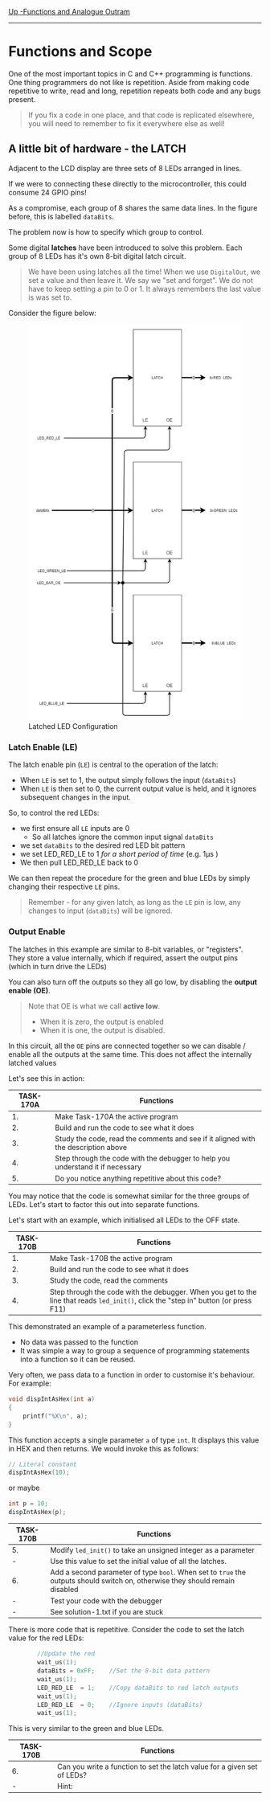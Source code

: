 [Up -Functions and Analogue Outram](Analogue_Output_1.md)

--- 

# Functions and Scope
One of the most important topics in C and C++ programming is functions. One thing programmers do not like is repetition. Aside from making code repetitive to write, read and long, repetition repeats both code and any bugs present.

> If you fix a code in one place, and that code is replicated elsewhere, you will need to remember to fix it everywhere else as well!

## A little bit of hardware - the LATCH
Adjacent to the LCD display are three sets of 8 LEDs arranged in lines.

If we were to connecting these directly to the microcontroller, this could consume 24 GPIO pins!

As a compromise, each group of 8 shares the same data lines. In the figure before, this is labelled `dataBits`. 

The problem now is how to specify which group to control.

Some digital **latches** have been introduced to solve this problem. Each group of 8 LEDs has it's own 8-bit digital latch circuit.

> We have been using latches all the time! When we use `DigitalOut`, we set a value and then leave it. We say we "set and forget". We do not have to keep setting a pin to 0 or 1. It always remembers the last value is was set to.

Consider the figure below:

<figure>
<img src="../img/latched_leds.png" width="600px">
<figcaption>Latched LED Configuration</figcaption>
</figure>

### Latch Enable (LE)
The latch enable pin (`LE`) is central to the operation of the latch:

* When `LE` is set to 1, the output simply follows the input (`dataBits`)
* When `LE` is then set to 0, the current output value is held, and it ignores subsequent changes in the input.

So, to control the red LEDs: 

* we first ensure all `LE` inputs are 0
    * So all latches ignore the common input signal `dataBits`
* we set `dataBits` to the desired red LED bit pattern
* we set LED_RED_LE to 1 _for a short period of time_ (e.g. 1&mu;s )
* We then pull LED_RED_LE back to 0

We can then repeat the procedure for the green and blue LEDs by simply changing their respective `LE` pins.

> Remember - for any given latch, as long as the `LE` pin is low, any changes to input (`dataBits`) will be ignored.

### Output Enable
The latches in this example are similar to 8-bit variables, or "registers". They store a value internally, which if required, assert the output pins (which in turn drive the LEDs)

You can also turn off the outputs so they all go low, by disabling the **output enable (OE)**.

> Note that OE is what we call **active low**. 
> * When it is zero, the output is enabled
> * When it is one, the output is disabled.

In this circuit, all the `OE` pins are connected together so we can disable / enable all the outputs at the same time. This does not affect the internally latched values

Let's see this in action:

| TASK-170A | Functions |
| --- | --- | 
| 1.  | Make Task-170A the active program |
| 2.  | Build and run the code to see what it does |
| 3.  | Study the code, read the comments and see if it aligned with the description above |
| 4.  | Step through the code with the debugger to help you understand it if necessary |
| 5.  | Do you notice anything repetitive about this code? |

You may notice that the code is somewhat similar for the three groups of LEDs. Let's start to factor this out into separate functions.

Let's start with an example, which initialised all LEDs to the OFF state.

| TASK-170B | Functions |
| --- | --- | 
| 1.  | Make Task-170B the active program |
| 2.  | Build and run the code to see what it does |
| 3.  | Study the code, read the comments |
| 4.  | Step through the code with the debugger. When you get to the line that reads `led_init()`, click the "step in" button (or press F11) |

This demonstrated an example of a parameterless function.

* No data was passed to the function
* It was simple a way to group a sequence of programming statements into a function so it can be reused.

Very often, we pass data to a function in order to customise it's behaviour. For example:

```C++
void dispIntAsHex(int a)
{
    printf("%X\n", a);
}
```

This function accepts a single parameter `a` of type `int`. It displays this value in HEX and then returns. We would invoke this as follows:

```C++
// Literal constant
dispIntAsHex(10);
```

or maybe

```C++
int p = 10;
dispIntAsHex(p);
```

| TASK-170B | Functions |
| --- | --- | 
| 5.  | Modify `led_init()` to take an unsigned integer as a parameter |
| -   | Use this value to set the initial value of all the latches. |
| 6.  | Add a second parameter of type `bool`. When set to `true` the outputs should switch on, otherwise they should remain disabled |
| -   | Test your code with the debugger |
| -   | See solution-1.txt if you are stuck |


There is more code that is repetitive. Consider the code to set the latch value for the red LEDs:

```C++
        //Update the red
        wait_us(1);
        dataBits = 0xFF;    //Set the 8-bit data pattern
        wait_us(1);
        LED_RED_LE  = 1;    //Copy dataBits to red latch outputs
        wait_us(1);         
        LED_RED_LE  = 0;    //Ignore inputs (dataBits)
        wait_us(1);
```

This is very similar to the green and blue LEDs.

| TASK-170B | Functions |
| --- | --- | 
| 6.  | Can you write a function to set the latch value for a given set of LEDs? |
| -   | Hint: |


